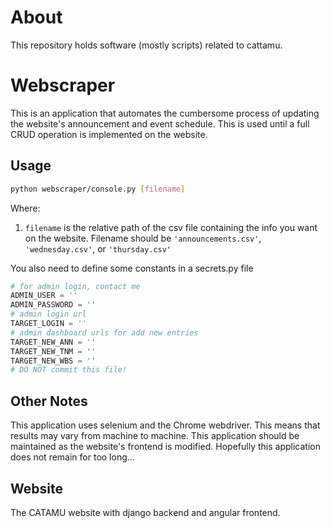# About
This repository holds software (mostly scripts) related to cattamu.

# Webscraper
This is an application that automates the cumbersome process of updating the website's announcement and event schedule. This is used until a full CRUD operation is implemented on the website.

## Usage
``` bash
python webscraper/console.py [filename]
```
Where:
1. `filename` is the relative path of the csv file containing the info you want on the website. Filename should be `'announcements.csv'`, `'wednesday.csv'`, or `'thursday.csv'`

You also need to define some constants in a secrets.py file
``` python
# for admin login, contact me
ADMIN_USER = ''
ADMIN_PASSWORD = ''
# admin login url
TARGET_LOGIN = ''
# admin dashboard urls for add new entries
TARGET_NEW_ANN = '' 
TARGET_NEW_TNM = ''
TARGET_NEW_WBS = ''
# DO NOT commit this file!
```

## Other Notes
This application uses selenium and the Chrome webdriver. This means that results may vary from machine to machine.
This application should be maintained as the website's frontend is modified. Hopefully this application does not remain for too long...

## Website
The CATAMU website with django backend and angular frontend.